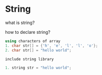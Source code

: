 # String

what is string?

how to declare string?

```cpp
using characters of array
1. char str[] = {'h', 'e', 'l', 'l', 'o'};
2. char str[] = "hello world";

include string library

1. string str = "hello world";
```

